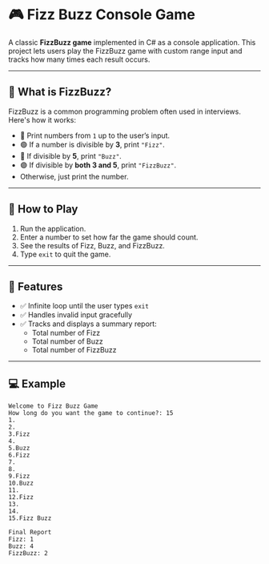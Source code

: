# 🎮 Fizz Buzz Console Game

A classic **FizzBuzz game** implemented in C# as a console application. This project lets users play the FizzBuzz game with custom range input and tracks how many times each result occurs.

---

## 🧠 What is FizzBuzz?

FizzBuzz is a common programming problem often used in interviews. Here's how it works:

- 🔢 Print numbers from `1` up to the user’s input.
- 🟢 If a number is divisible by **3**, print `"Fizz"`.
- 🔵 If divisible by **5**, print `"Buzz"`.
- 🟣 If divisible by **both 3 and 5**, print `"FizzBuzz"`.
- Otherwise, just print the number.

---

## 🚀 How to Play

1. Run the application.
2. Enter a number to set how far the game should count.
3. See the results of Fizz, Buzz, and FizzBuzz.
4. Type `exit` to quit the game.

---

## 📌 Features

- ✅ Infinite loop until the user types `exit`
- ✅ Handles invalid input gracefully
- ✅ Tracks and displays a summary report:
  - Total number of Fizz
  - Total number of Buzz
  - Total number of FizzBuzz

---

## 💻 Example

```
Welcome to Fizz Buzz Game
How long do you want the game to continue?: 15
1.
2.
3.Fizz
4.
5.Buzz
6.Fizz
7.
8.
9.Fizz
10.Buzz
11.
12.Fizz
13.
14.
15.Fizz Buzz

Final Report
Fizz: 1
Buzz: 4
FizzBuzz: 2
```
